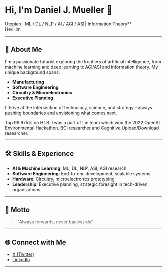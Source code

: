 # Hi, I'm Daniel J. Mueller 👋

Utopian | ML / DL / NLP / AI / AGI / ASI | Information Theory**  
He/Him

---

## 🧠 About Me

I'm a passionate futurist exploring the frontiers of artificial intelligence, from machine learning and deep learning to AGI/ASI and information theory. My unique background spans:

- **Manufacturing**
- **Software Engineering**
- **Circuitry & Microelectronics**
- **Executive Planning**

I thrive at the intersection of technology, science, and strategy—always pushing boundaries and envisioning what comes next.

Top 99.975% on HTB. I was a part of the team which won the 2022 OpenAI Environmental Hackathon. BCI researcher and Cognitive Upload/Download researcher.

---

## 🛠️ Skills & Experience

- **AI & Machine Learning**: ML, DL, NLP, ASI, AGI research
- **Software Engineering**: End-to-end development, scalable systems
- **Hardware**: Circuitry, microelectronics prototyping
- **Leadership**: Executive planning, strategic foresight in tech-driven organizations

---

## 🌟 Motto

> "Always forwards, never backwards"

---

## 🌐 Connect with Me

- [X (Twitter)](https://x.com/danieljmueller_)
- [LinkedIn](https://www.linkedin.com/in/daniel-mueller-science/)

---
